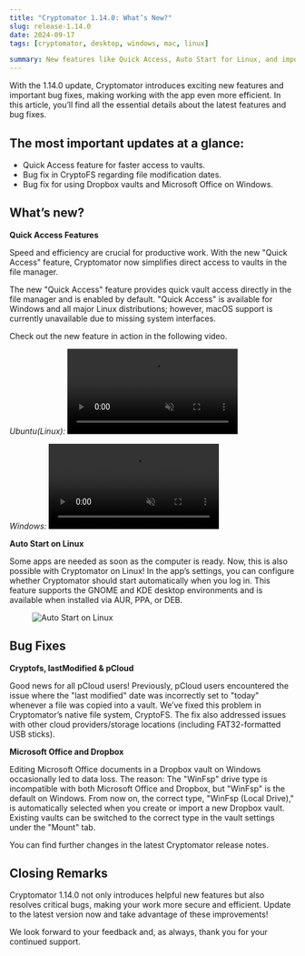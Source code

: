 ```yaml
---
title: "Cryptomator 1.14.0: What’s New?"
slug: release-1.14.0
date: 2024-09-17
tags: [cryptomator, desktop, windows, mac, linux]

summary: New features like Quick Access, Auto Start for Linux, and important bugfixes in CryptoFS! Update now!
---
```

With the 1.14.0 update, Cryptomator introduces exciting new features and important bug fixes, making working with the app even more efficient. In this article, you’ll find all the essential details about the latest features and bug fixes.

## The most important updates at a glance:

- Quick Access feature for faster access to vaults.
- Bug fix in CryptoFS regarding file modification dates.
- Bug fix for using Dropbox vaults and Microsoft Office on Windows.

## What’s new?

**Quick Access Features**

Speed and efficiency are crucial for productive work. With the new "Quick Access" feature, Cryptomator now simplifies direct access to vaults in the file manager.

The new "Quick Access" feature provides quick vault access directly in the file manager and is enabled by default. "Quick Access" is available for Windows and all major Linux distributions; however, macOS support is currently unavailable due to missing system interfaces.

Check out the new feature in action in the following video.

*Ubuntu(Linux):*
<video class="rounded-sm" autoplay loop muted playsinline>
  <source src="https://static.cryptomator.org/blog/quickaccess-ubuntu.mp4" type="video/mp4">
  Your browser does not support the video tag.
</video>

*Windows:*
<video class="rounded-sm" autoplay loop muted playsinline>
  <source src="https://static.cryptomator.org/blog/quickaccess-windows.mp4" type="video/mp4">
  Your browser does not support the video tag.
</video>

**Auto Start on Linux**

Some apps are needed as soon as the computer is ready. Now, this is also possible with Cryptomator on Linux! In the app’s settings, you can configure whether Cryptomator should start automatically when you log in. This feature supports the GNOME and KDE desktop environments and is available when installed via AUR, PPA, or DEB.

<figure class="text-center">
  <img class="inline-block rounded-sm" src="/img/blog/auto-start.png" srcset="/img/blog/auto-start.png 1x, /img/blog/auto-start@2x.png 2x" alt="Auto Start on Linux" />
</figure>

## Bug Fixes

**Cryptofs, lastModified & pCloud**

Good news for all pCloud users! Previously, pCloud users encountered the issue where the "last modified" date was incorrectly set to "today" whenever a file was copied into a vault. We’ve fixed this problem in Cryptomator’s native file system, CryptoFS. The fix also addressed issues with other cloud providers/storage locations (including FAT32-formatted USB sticks).

**Microsoft Office and Dropbox**

Editing Microsoft Office documents in a Dropbox vault on Windows occasionally led to data loss. The reason: The "WinFsp" drive type is incompatible with both Microsoft Office and Dropbox, but "WinFsp" is the default on Windows. From now on, the correct type, "WinFsp (Local Drive)," is automatically selected when you create or import a new Dropbox vault. Existing vaults can be switched to the correct type in the vault settings under the "Mount" tab.

You can find further changes in the latest Cryptomator release notes.

## Closing Remarks

Cryptomator 1.14.0 not only introduces helpful new features but also resolves critical bugs, making your work more secure and efficient. Update to the latest version now and take advantage of these improvements!

We look forward to your feedback and, as always, thank you for your continued support.